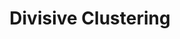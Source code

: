 ---
title: "Divisive Clustering"

categories: ['']

tags: ['Divisive', 'Clustering']

arabic: ['المجموعات الانقسامية', 'التجميع الانقسامي']

publishers: ['معجم مصطلحات التعلم الآلي والتعلم العميق وعلم البيانات']

types: "word"

slug: ""
---